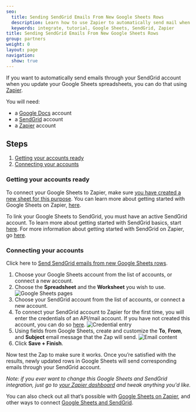 ```yaml
---
seo:
  title: Sending SendGrid Emails From New Google Sheets Rows
  description: Learn how to use Zapier to automatically send mail when you update a Google Sheets document.
  keywords: integrate, tutorial, Google Sheets, SendGrid, Zapier
title: Sending SendGrid Emails From New Google Sheets Rows
group: partners
weight: 0
layout: page
navigation:
  show: true
---
```


If you want to automatically send emails through your SendGrid account when you update your Google Sheets spreadsheets, you can do that using [Zapier](http://zapier.com).

You will need:

* a [Google Docs](https://docs.google.com/) account
* a [SendGrid](http://sendgrid.com) account
* a [Zapier](http://zapier.com) account

## Steps

1. [Getting your accounts ready](#ready)
2. [Connecting your accounts](#connect)

### Getting your accounts ready<a name="ready"></a>


To connect your Google Sheets to Zapier, make sure [you have created a new sheet for this purpose](http://www.gcflearnfree.org/googlespreadsheets/8.2). You can learn more about getting started with Google Sheets on Zapier, [here](https://zapier.com/help/google-sheets/#how-get-started-google-sheets-zapier).

To link your Google Sheets to SendGrid, you must have an active SendGrid account. To learn more about getting started with SendGrid basics, start [here](https://sendgrid.com/docs/API_Reference/index.html). For more information about getting started with SendGrid on Zapier, go [here](https://zapier.com/help/sendgrid/#how-get-started-sendgrid).

### Connecting your accounts<a name="connect"></a>

Click here to [Send SendGrid emails from new Google Sheets rows](https://zapier.com/zapbook/zaps/4783/send-sendgrid-emails-from-new-google-sheets-rows/).

1. Choose your Google Sheets account from the list of accounts, or connect a new account.
2. Choose the **Spreadsheet** and the **Worksheet** you wish to use.
![Google Sheets pages](https://api.monosnap.com/rpc/file/download?id=KXMJ5qmwH4piFKBkBZXiTbMFu2cTog)
3. Choose your SendGrid account from the list of accounts, or connect a new account.
4. To connect your SendGrid account to Zapier for the first time, you will enter the credentials of an API/mail account. If you have not created this account, you can do so [here](https://sendgrid.com/credentials).
![Credential entry](https://api.monosnap.com/rpc/file/download?id=gAajRq9wMKNTN4HyEKzAMosD71ifb8)
5. Using fields from Google Sheets, create and customize the **To**, **From**, and **Subject** email message that the Zap will send.
![Email content](https://api.monosnap.com/rpc/file/download?id=gmK4I07JxAKFtgoEBhJBwkdUh4fD7i)
6. Click **Save + Finish**.

Now test the Zap to make sure it works. Once you’re satisfied with the results, newly updated rows in Google Sheets will send corresponding emails through your SendGrid account.

*Note: if you ever want to change this Google Sheets and SendGrid integration, just go to [your Zapier dashboard](https://zapier.com/app/dashboard) and tweak anything you'd like.*

You can also check out all that’s possible with [Google Sheets on Zapier](https://zapier.com/zapbook/google-sheets/), and other ways to connect [Google Sheets and SendGrid](https://zapier.com/zapbook/google-sheets/sendgrid).
